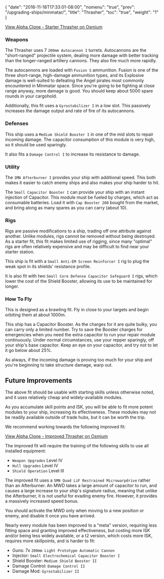 {
  "date": "2016-11-18T17:33:01-08:00",
  "nomenu": "true",
  "prev": "/upgrading-ships/minmatar/",
  "title": "Thrasher",
  "toc": "true",
  "weight": "1"
}

<object type="image/svg+xml" data="https://o.smium.org/api/convert/118538/svg/118538-alpha-clone---starter-thrasher.svg?privatetoken=6337645336726601728"><a href="https://o.smium.org/loadout/private/118538/6337645336726601728">View Alpha Clone - Starter Thrasher on Osmium</a></object>

### Weapons

The Thrasher uses 7 `200mm Autocannon I` turrets.
Autocannons are the "short-ranged" projectile system, dealing more damage with better tracking
than the longer-ranged artillery cannons.  They also fire much more rapidly.

The autocannons are loaded with `Fusion S` ammunition.
Fusion is one of the three short-range, high-damage ammunition types,
and its Explosive damage is well-suited to defeating the Angel pirates
most commonly encountered in Minmatar space.
Since you're going to be fighting at close range anyway, more damage is good.
You should keep about 5000 spare rounds in your cargohold.

Additionally, this fit uses a `Gyrostabilizer I` in a low slot.
This passively increases the damage output and rate of fire of its autocannons.

### Defenses

This ship uses a `Medium Shield Booster I` in one of the mid slots to repair incoming damage.
The capacitor consumption of this module is very high, so it should be used sparingly.

It also fits a `Damage Control I` to increase its resistance to damage.

### Utility

The `1MN Afterburner I` provides your ship with additional speed. This both makes it easier to
catch enemy ships and also makes your ship harder to hit.

The `Small Capacitor Booster I` can provide your ship with an instant injection of Capacitor.
This module must be fueled by charges, which act as consumable batteries.  Load it with 
`Cap Booster 200` bought from the market, and bring along as many spares as you can carry (about 10).

### Rigs

Rigs are passive modifications to a ship, trading off one attribute against another.
Unlike modules, rigs cannot be removed without being destroyed. 
As a starter fit, this fit makes limited use of rigging, since many "optimal" rigs
are often relatively expensive and may be difficult to find near your starter station.

This ship is fit with a `Small Anti-EM Screen Reinforcer I` rig to plug
the weak spot in its shields' resistance profile.

It is also fit with two `Small Core Defense Capacitor Safeguard I` rigs,
which lower the cost of the Shield Booster, allowing its use to be maintained for longer.

### How To Fly

This is designed as a brawling fit.  Fly in close to your targets
and begin orbiting them at about 1000m.

This ship has a Capacitor Booster.  As the charges for it are quite bulky,
you can carry only a limited number.  Try to save the Booster charges for emergencies
when you need the extra capacitor to run your repair module continuously. 
Under normal circumstances, use your repper sparingly, off your ship's base capacitor.
Keep an eye on your capacitor, and try not to let it go below about 25%.

As always, if the incoming damage is proving too much for your ship
and you're beginning to take structure damage, warp out.

## Future Improvements

The above fit should be usable with starting skills unless otherwise noted,
and it uses relatively cheap and widely-available modules.  

As you accumulate skill points and ISK, you will be able to fit more potent
modules to your ship, increasing its effectiveness.  These modules may not be
readily available outside of trade hubs, but it can be worth the trip.

We recommend working towards the following improved fit:

<object type="image/svg+xml" data="https://o.smium.org/api/convert/118539/svg/118539-alpha-clone---improved-thrasher.svg?privatetoken=7790281401688915968"><a href="https://o.smium.org/loadout/private/118539/7790281401688915968">View Alpha Clone - Improved Thrasher on Osmium</a></object>

The improved fit will require the training of the following skills to use all installed equipment:

* `Weapon Upgrades` Level IV
* `Hull Upgrades` Level IV
* `Shield Operation` Level III

The improved fit uses a `5MN Quad LiF Restrained Microwarpdrive` rather than an Afterburner.
An MWD takes a large amount of capacitor to run, 
and causes a large increase to your ship's signature radius,
meaning that unlike the Afterburner, it is not useful for evading enemy fire.
However, it provides a massively increased speed bonus.

You should activate the MWD only when moving to a new position or enemy,
and disable it once you have arrived.

Nearly every module has been improved to a "meta" version, requiring less fitting space
and granting improved effectiveness, but costing more ISK and/or being less widely available,
or a t2 version, which costs more ISK, requires more skillpoints, and is harder to fit:

 * Guns: 7x `200mm Light Prototype Automatic Cannon`
 * Injector: `Small Electrochemical Capacitor Booster I`
 * Shield Booster: `Medium Shield Booster II`
 * Damage Control: `Damage Control II`
 * Damage Mod: `Gyrostabilizer II`
